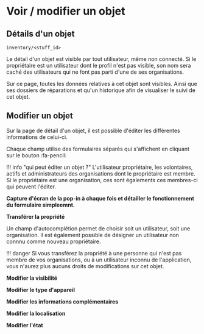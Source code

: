 # Voir / modifier un objet


## Détails d'un objet
```
inventory/<stuff_id>
```
Le détail d'un objet est visible par tout utilisateur, même non connecté. 
Si le propriétaire est un utilisateur dont le profil n'est pas visible, son nom sera caché des utilisateurs qui ne font pas parti d'une de ses organisations. 

Sur ce page, toutes les données relatives à cet objet sont visibles. Ainsi que ses dossiers de réparations et qu'un historique afin de visualiser le suivi de cet objet. 


## Modifier un objet

Sur la page de détail d'un objet, il est possible d'éditer les différentes informations de celui-ci. 

Chaque champ utilise des formulaires séparés qui s'affichent en cliquant sur le bouton :fa-pencil:

!!! info "qui peut éditer un objet ?"
    L'utilisateur propriétaire, les volontaires, actifs et administrateurs des organisations dont le propriétaire est membre. Si le propriétaire est une organisation, ces sont égalements ces membres-ci qui peuvent l'éditer. 

**Capture d'écran de la pop-in à chaque fois et détailler le fonctionnement du formulaire simpleemnt.**


**Transférer la propriété**

Un champ d'autocomplétion permet de choisir soit un utilisateur, soit une organisation. Il est également possible de désigner un utilisateur non connnu comme nouveau propriétaire. 

!!! danger 
    Si vous transférez la propriété à une personne qui n'est pas membre de vos organisations, ou à un utilisateur inconnu de l'application, vous n'aurez plus aucuns droits de modifications sur cet objet. 



**Modifier la visibilité**

**Modifier le type d'appareil**

**Modifier les informations complémentaires** 

**Modifier la localisation**

**Modifier l'état** 